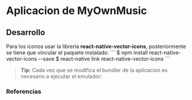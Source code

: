 Aplicacion de MyOwnMusic
=========================

Desarrollo
-----------

Para los iconos usar la libreria **react-native-vector-icons**, posteriormente se tiene que vincular el paquete instalado:
´´´
$ npm install react-native-vector-icons --save
$ react-native link react-native-vector-icons
´´´

> **Tip:** Cada vez que se modifica el bundler de la aplicacion es necesario a ejecutar el emulador:

### Referencias

[1]: https://github.com/oblador/react-native-vector-icons